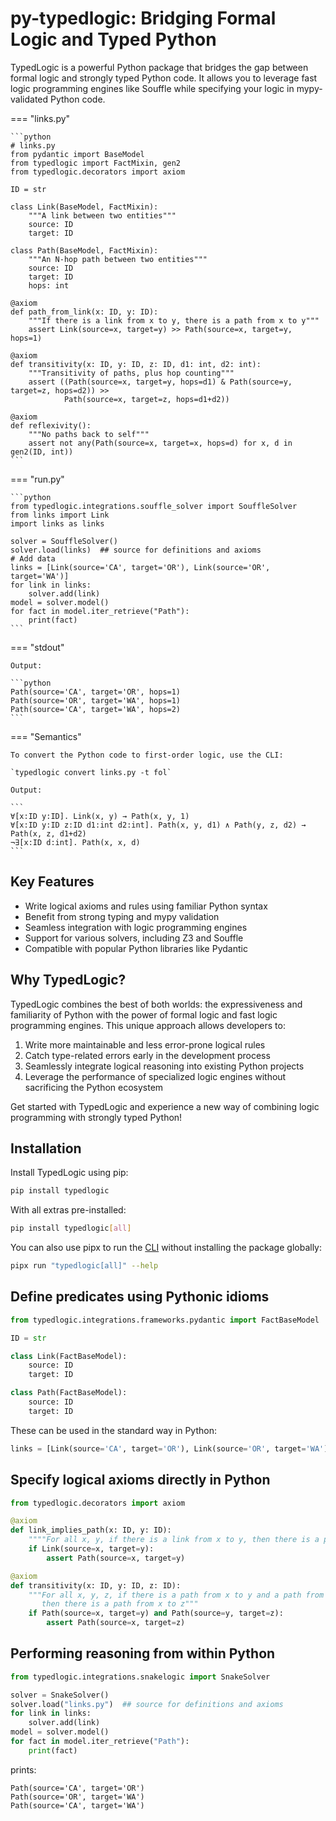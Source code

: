 # py-typedlogic: Bridging Formal Logic and Typed Python

TypedLogic is a powerful Python package that bridges the gap between formal logic and strongly typed Python code. It allows you to leverage fast logic programming engines like Souffle while specifying your logic in mypy-validated Python code.

=== "links.py"

    ```python
    # links.py
    from pydantic import BaseModel
    from typedlogic import FactMixin, gen2
    from typedlogic.decorators import axiom
    
    ID = str
    
    class Link(BaseModel, FactMixin):
        """A link between two entities"""
        source: ID
        target: ID
    
    class Path(BaseModel, FactMixin):
        """An N-hop path between two entities"""
        source: ID
        target: ID
        hops: int
    
    @axiom
    def path_from_link(x: ID, y: ID):
        """If there is a link from x to y, there is a path from x to y"""
        assert Link(source=x, target=y) >> Path(source=x, target=y, hops=1)
    
    @axiom
    def transitivity(x: ID, y: ID, z: ID, d1: int, d2: int):
        """Transitivity of paths, plus hop counting"""
        assert ((Path(source=x, target=y, hops=d1) & Path(source=y, target=z, hops=d2)) >>
                Path(source=x, target=z, hops=d1+d2))

    @axiom
    def reflexivity():
        """No paths back to self"""
        assert not any(Path(source=x, target=x, hops=d) for x, d in gen2(ID, int))
    ```

=== "run.py"

    ```python
    from typedlogic.integrations.souffle_solver import SouffleSolver
    from links import Link
    import links as links

    solver = SouffleSolver()
    solver.load(links)  ## source for definitions and axioms
    # Add data
    links = [Link(source='CA', target='OR'), Link(source='OR', target='WA')]
    for link in links:
        solver.add(link)
    model = solver.model()
    for fact in model.iter_retrieve("Path"):
        print(fact)
    ```

=== "stdout"

    Output:

    ```python
    Path(source='CA', target='OR', hops=1)
    Path(source='OR', target='WA', hops=1)
    Path(source='CA', target='WA', hops=2)
    ```

=== "Semantics"

    To convert the Python code to first-order logic, use the CLI:

    `typedlogic convert links.py -t fol`

    Output:

    ```
    ∀[x:ID y:ID]. Link(x, y) → Path(x, y, 1)
    ∀[x:ID y:ID z:ID d1:int d2:int]. Path(x, y, d1) ∧ Path(y, z, d2) → Path(x, z, d1+d2)
    ¬∃[x:ID d:int]. Path(x, x, d)
    ```


## Key Features

- Write logical axioms and rules using familiar Python syntax
- Benefit from strong typing and mypy validation
- Seamless integration with logic programming engines
- Support for various solvers, including Z3 and Souffle
- Compatible with popular Python libraries like Pydantic

## Why TypedLogic?

TypedLogic combines the best of both worlds: the expressiveness and familiarity of Python with the power of formal logic and fast logic programming engines. This unique approach allows developers to:

1. Write more maintainable and less error-prone logical rules
2. Catch type-related errors early in the development process
3. Seamlessly integrate logical reasoning into existing Python projects
4. Leverage the performance of specialized logic engines without sacrificing the Python ecosystem

Get started with TypedLogic and experience a new way of combining logic programming with strongly typed Python!

## Installation

Install TypedLogic using pip:

```bash
pip install typedlogic
```

With all extras pre-installed:

```bash
pip install typedlogic[all]
```

You can also use pipx to run the [CLI](cli.md) without installing the package globally:

```bash
pipx run "typedlogic[all]" --help
````

## Define predicates using Pythonic idioms

```python
from typedlogic.integrations.frameworks.pydantic import FactBaseModel

ID = str

class Link(FactBaseModel):
    source: ID
    target: ID

class Path(FactBaseModel):
    source: ID
    target: ID
```

These can be used in the standard way in Python:

```python
links = [Link(source='CA', target='OR'), Link(source='OR', target='WA')]
``` 

## Specify logical axioms directly in Python

```python
from typedlogic.decorators import axiom

@axiom
def link_implies_path(x: ID, y: ID):
    """"For all x, y, if there is a link from x to y, then there is a path from x to y"""
    if Link(source=x, target=y):
        assert Path(source=x, target=y)

@axiom
def transitivity(x: ID, y: ID, z: ID):
    """For all x, y, z, if there is a path from x to y and a path from y to z,
       then there is a path from x to z"""
    if Path(source=x, target=y) and Path(source=y, target=z):
        assert Path(source=x, target=z)
```

## Performing reasoning from within Python

```python
from typedlogic.integrations.snakelogic import SnakeSolver

solver = SnakeSolver()
solver.load("links.py")  ## source for definitions and axioms
for link in links:
    solver.add(link)
model = solver.model()
for fact in model.iter_retrieve("Path"):
    print(fact)
```
prints:

```
Path(source='CA', target='OR')
Path(source='OR', target='WA')
Path(source='CA', target='WA')
```

